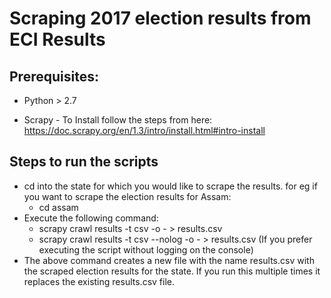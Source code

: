 # Scraping 2017 election results from ECI Results #

## Prerequisites: ##

* Python > 2.7
  
* Scrapy - To Install follow the steps from here: https://doc.scrapy.org/en/1.3/intro/install.html#intro-install


## Steps to run the scripts ##

* cd into the state for which you would like to scrape the results. for eg if you want to scrape the election results for Assam: 
    * cd assam
* Execute the following command: 
    * scrapy crawl results -t csv  -o - > results.csv
    * scrapy crawl results -t csv --nolog -o - > results.csv (If you prefer executing the script without logging on the console)
* The above command creates a new file with the name results.csv with the scraped election results for the state. If you run this multiple times it replaces the existing results.csv file.
